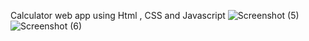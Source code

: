  Calculator web app using Html , CSS and Javascript
![Screenshot (5)](https://github.com/user-attachments/assets/0bc6999c-871e-4781-bcfe-cb04a9518759)
![Screenshot (6)](https://github.com/user-attachments/assets/fe543b37-1932-472b-9ced-55c6825bc040)
